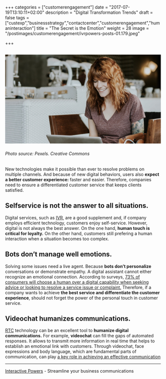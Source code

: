 +++
categories = ["customerengagement"]
date = "2017-07-19T13:10:11+02:00"
description = "Digital Transformation Trends"
draft = false
tags = ["custexp","businessstrategy","contactcenter","customerengagement","humaninteraction"]
title = "The Secret is the Emotion"
weight = 28
image = "/postimages/customerengagement/ivrpowers-posts-01.179.jpeg"

+++

![woman smiles in front of a computer](/postimages/customerengagement/ivrpowers-posts-01.179.jpeg)
-------
###### Photo source: Pexels. Creative Commons

New technologies make it possible than ever to resolve problems on multiple channels. And because of new digital behaviors, users also **expect a better customer experience:** faster and easier. Therefore, companies need to ensure a differentiated customer service that keeps clients satisfied.

## Selfservice is not the answer to all situations.
 
Digital services, such as [IVR]( http://blog.ivrpowers.com/post/technologies/what-is-ivr/), are a good supplement and, if company employs efficient technology, customers enjoy self-service. However, digital is not always the best answer. On the one hand, **human touch is critical for loyalty.** On the other hand, customers still prefering a human interaction when a situation becomes too complex.
 
## Bots don’t manage well emotions.
 
Solving some issues need a live agent. Because **bots don’t personalize** conversations or demonstrate empathy. A digital assistant cannot either recognize an emotional connection. According to surveys, [73% of consumers will choose a human over a digital capability when seeking advice or looking to resolve a service issue or complaint.]( http://www.cogitocorp.com/wp-content/uploads/2016/09/cogito-emotional-experience-index.pdf) Therefore, if a company wants to achieve **the best service and differentiate the customer experience**, should not forget the power of the personal touch in customer service.

## Videochat humanizes communications.

[RTC](http://localhost:1313/post/technologies/what-is-rtc/) technology can be an excellent tool to **humanize digital communications.** For example, **videochat** can fill the gaps of automated responses. It allows to transmit more information in real time that helps to establish an emotional link with customers. Through videochat, face expressions and body language, which are fundamental parts of communication, can play [a key role in achieving an effective communication](http://blog.ivrpowers.com/post/general/conferencevoip2day/)

---
[Interactive Powers](http://www.ivrpowers.com/ ) - Streamline your business communications





